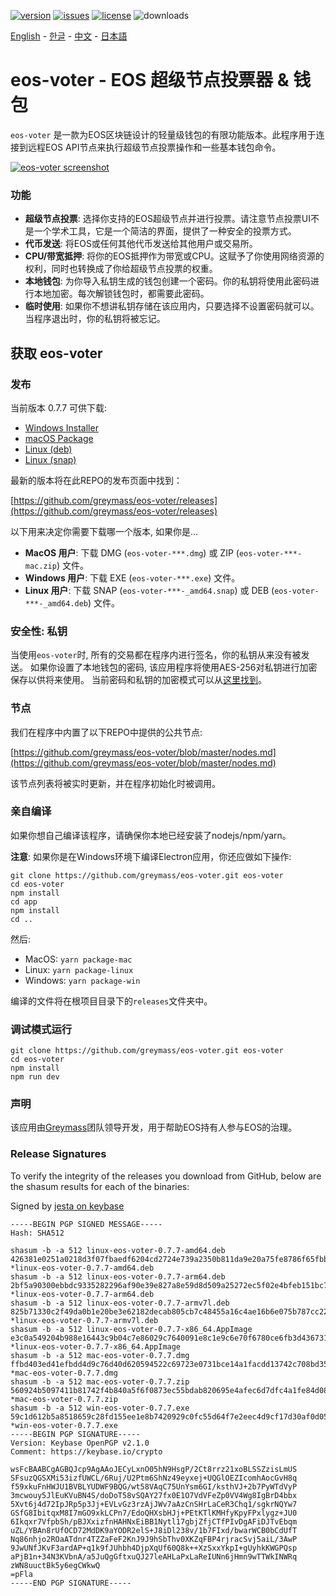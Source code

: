 [![version](https://img.shields.io/github/release/greymass/eos-voter/all.svg)](https://github.com/greymass/eos-voter/releases)
[![issues](https://img.shields.io/github/issues/greymass/eos-voter.svg)](https://github.com/greymass/eos-voter/issues)
[![license](https://img.shields.io/badge/license-MIT-blue.svg)](https://raw.githubusercontent.com/greymass/eos-voter/master/LICENSE)
![downloads](https://img.shields.io/github/downloads/greymass/eos-voter/total.svg)

[English](https://github.com/greymass/eos-voter/blob/master/README.md) - [한글](https://github.com/greymass/eos-voter/blob/master/README.kr.md) - [中文](https://github.com/greymass/eos-voter/blob/master/README.zh.md) - [日本語](https://github.com/greymass/eos-voter/blob/master/README.ja.md)

# eos-voter - EOS 超级节点投票器 & 钱包

`eos-voter` 是一款为EOS区块链设计的轻量级钱包的有限功能版本。此程序用于连接到远程EOS API节点来执行超级节点投票操作和一些基本钱包命令。

[![eos-voter screenshot](https://raw.githubusercontent.com/greymass/eos-voter/master/eos-voter.png)](https://raw.githubusercontent.com/greymass/eos-voter/master/eos-voter.png)

### 功能

- **超级节点投票**: 选择你支持的EOS超级节点并进行投票。请注意节点投票UI不是一个学术工具，它是一个简洁的界面，提供了一种安全的投票方式。
- **代币发送**: 将EOS或任何其他代币发送给其他用户或交易所。
- **CPU/带宽抵押**: 将你的EOS抵押作为带宽或CPU。这赋予了你使用网络资源的权利，同时也转换成了你给超级节点投票的权重。
- **本地钱包**: 为你导入私钥生成的钱包创建一个密码。你的私钥将使用此密码进行本地加密。每次解锁钱包时，都需要此密码。
- **临时使用**: 如果你不想讲私钥存储在该应用内，只要选择不设置密码就可以。当程序退出时，你的私钥将被忘记。

## 获取 eos-voter

### 发布

当前版本 0.7.7 可供下载:

- [Windows Installer](https://github.com/greymass/eos-voter/releases/download/v0.7.7/win-eos-voter-0.7.7.exe)
- [macOS Package](https://github.com/greymass/eos-voter/releases/download/v0.7.7/mac-eos-voter-0.7.7.dmg)
- [Linux (deb)](https://github.com/greymass/eos-voter/releases/download/v0.7.7/linux-eos-voter-0.7.7-amd64.deb)
- [Linux (snap)](https://github.com/greymass/eos-voter/releases/download/v0.7.7/linux-eos-voter-0.7.7-amd64.snap)

最新的版本将在此REPO的发布页面中找到：

[https://github.com/greymass/eos-voter/releases](https://github.com/greymass/eos-voter/releases)

以下用来决定你需要下载哪一个版本, 如果你是...

- **MacOS 用户**: 下载 DMG (`eos-voter-***.dmg`) 或 ZIP (`eos-voter-***-mac.zip`) 文件。
- **Windows 用户**: 下载 EXE (`eos-voter-***.exe`) 文件。
- **Linux 用户**: 下载 SNAP (`eos-voter-***-_amd64.snap`) 或 DEB (`eos-voter-***-_amd64.deb`) 文件。

### 安全性: 私钥

当使用`eos-voter`时, 所有的交易都在程序内进行签名，你的私钥从来没有被发送。 如果你设置了本地钱包的密码, 该应用程序将使用AES-256对私钥进行加密保存以供将来使用。 当前密码和私钥的加密模式可以从[这里找到](https://github.com/aaroncox/eos-voter/blob/master/app/shared/actions/wallet.js#L71-L86)。

### 节点

我们在程序中内置了以下REPO中提供的公共节点:

[https://github.com/greymass/eos-voter/blob/master/nodes.md](https://github.com/greymass/eos-voter/blob/master/nodes.md)

该节点列表将被实时更新，并在程序初始化时被调用。

### 亲自编译

如果你想自己编译该程序，请确保你本地已经安装了nodejs/npm/yarn。

**注意**: 如果你是在Windows环境下编译Electron应用，你还应做如下操作:

```
git clone https://github.com/greymass/eos-voter.git eos-voter
cd eos-voter
npm install
cd app
npm install
cd ..
```

然后:

- MacOS: `yarn package-mac`
- Linux: `yarn package-linux`
- Windows: `yarn package-win`

编译的文件将在根项目目录下的`releases`文件夹中。

### 调试模式运行

```
git clone https://github.com/greymass/eos-voter.git eos-voter
cd eos-voter
npm install
npm run dev
```

### 声明

该应用由[Greymass](https://greymass.com)团队领导开发，用于帮助EOS持有人参与EOS的治理。

### Release Signatures

To verify the integrity of the releases you download from GitHub, below are the shasum results for each of the binaries:

Signed by [jesta on keybase](https://keybase.io/jesta)

```
-----BEGIN PGP SIGNED MESSAGE-----
Hash: SHA512

shasum -b -a 512 linux-eos-voter-0.7.7-amd64.deb
426381e0251a0218d3f07fbaedf6204cd2724e739a2350b811da9e20a75fe8786f65fbb51c0596100faebe1d102d0645316484c4ab18e64b81cf3128c26e9297 *linux-eos-voter-0.7.7-amd64.deb
shasum -b -a 512 linux-eos-voter-0.7.7-arm64.deb
2bf5a90300ebbdc9335282296af90e39e827a8e59d8d509a25272ec5f02e4bfeb151bc76c575ba2a5ddd176ec1c47d8c23211711e335ee9c445758f49669ef39 *linux-eos-voter-0.7.7-arm64.deb
shasum -b -a 512 linux-eos-voter-0.7.7-armv7l.deb
825b71330c2f49da0b1e20be3e62182decab805cb7c48455a16c4ae16b6e075b787cc22a2b2bea43b0a74d2eea0c42c0b95352bcab07ebde65c84a012fc1c643 *linux-eos-voter-0.7.7-armv7l.deb
shasum -b -a 512 linux-eos-voter-0.7.7-x86_64.AppImage
e3c0a549204b988e16443c9b04c7e86029c7640091e8c1e9c6e70f6780ce6fb3d436731bcee505831231bd691462de7dfc10d4098e94cd9d3b3dc2b572ac0ad6 *linux-eos-voter-0.7.7-x86_64.AppImage
shasum -b -a 512 mac-eos-voter-0.7.7.dmg
ffbd403ed41efbdd4d9c76d40d620594522c69723e0731bce14a1facdd13742c708bd3524ee7c121961dcf37ff28ea45372283b4a9ac7a910466ac9af8597570 *mac-eos-voter-0.7.7.dmg
shasum -b -a 512 mac-eos-voter-0.7.7.zip
560924b5097411b81742f4b840a5f6f0873ec55bdab820695e4afec6d7dfc4a1fe84d08c1664edc43e47302f6a082f608079978618c65ba334936ed5130f86ba *mac-eos-voter-0.7.7.zip
shasum -b -a 512 win-eos-voter-0.7.7.exe
59c1d612b5a8518659c28fd155ee1e8b7420929c0fc55d64f7e2eec4d9cf17d30af0d0560cb788c6853f48ea88333626286e0a08e11cc5b4383dc4f61b52f83a *win-eos-voter-0.7.7.exe
-----BEGIN PGP SIGNATURE-----
Version: Keybase OpenPGP v2.1.0
Comment: https://keybase.io/crypto

wsFcBAABCgAGBQJcp9AgAAoJECyLxnO05hN9HsgP/2Ct8rrz21xoBLSSZzisLmUS
SFsuzQGSXMi53izfUWCL/6Ruj/U2Ptm6ShNz49eyxej+UQGlOEZIcomhAocGvH8q
f59xkuFnHWJU1BVBLYUDWF9BQG/wt58VAqC75UnYsm6GI/ksthVJ+2b7PyWTdVyP
3mcwouy5JlEuKVuBN4S/doDoT58vSQAY27fx0E1O7VdVFeZp0VV4Wg8IgBrD4bbx
5Xvt6j4d72IpJRp5p3Jj+EVLvGz3rzAjJWv7aAzCnSHrLaCeR3Chq1/sgkrNQYw7
GSfG8IbitqxM8I7mGO9xkLCPn7/EdoQHXsbHJj+PEtKTlKMHfyKpyFPxlygz+JU0
6Ikqxr7VfpbSh/pBJXxizfnHAHNxEiBB1Nytl17gbjZfjCTfPIvDgAFiDJTvEbqm
uZL/YBAn8rUfOCD72MdDK9aYODR2elS+J8iDl238v/1b7FIxd/bwarWCB0bCdUfT
Nq86nhjo2ROaATdnr4TZZaFeF2KnJ9J9hSbThv0XKZqFBP4rjracSvj5aiL/3AwP
9JwUNfJKvF3ardAP+q1k9fJUhbh4DjpXqUf60Q8k++XzSxxYkpI+gUyhkKWGPQsp
aPjB1n+34N3KVbnA/a5JuQgGftxuQJ27leAHLaPxLaReIUNn6jHmn9wTTWkINWRq
zWN8uuctBk5y6egCWkwQ
=pFla
-----END PGP SIGNATURE-----
```
